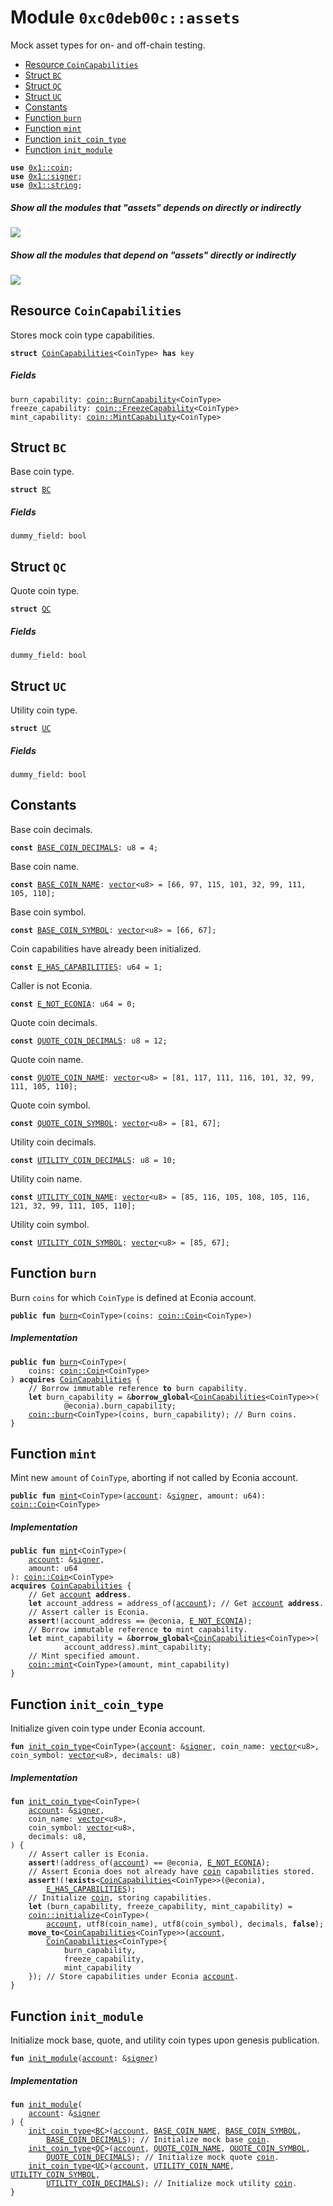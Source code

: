 
<a id="0xc0deb00c_assets"></a>

# Module `0xc0deb00c::assets`

Mock asset types for on- and off-chain testing.


-  [Resource `CoinCapabilities`](#0xc0deb00c_assets_CoinCapabilities)
-  [Struct `BC`](#0xc0deb00c_assets_BC)
-  [Struct `QC`](#0xc0deb00c_assets_QC)
-  [Struct `UC`](#0xc0deb00c_assets_UC)
-  [Constants](#@Constants_0)
-  [Function `burn`](#0xc0deb00c_assets_burn)
-  [Function `mint`](#0xc0deb00c_assets_mint)
-  [Function `init_coin_type`](#0xc0deb00c_assets_init_coin_type)
-  [Function `init_module`](#0xc0deb00c_assets_init_module)


<pre><code><b>use</b> <a href="">0x1::coin</a>;
<b>use</b> <a href="">0x1::signer</a>;
<b>use</b> <a href="">0x1::string</a>;
</code></pre>



##### Show all the modules that "assets" depends on directly or indirectly


![](img/assets_forward_dep.svg)


##### Show all the modules that depend on "assets" directly or indirectly


![](img/assets_backward_dep.svg)


<a id="0xc0deb00c_assets_CoinCapabilities"></a>

## Resource `CoinCapabilities`

Stores mock coin type capabilities.


<pre><code><b>struct</b> <a href="assets.md#0xc0deb00c_assets_CoinCapabilities">CoinCapabilities</a>&lt;CoinType&gt; <b>has</b> key
</code></pre>



##### Fields


<dl>
<dt>
<code>burn_capability: <a href="_BurnCapability">coin::BurnCapability</a>&lt;CoinType&gt;</code>
</dt>
<dd>

</dd>
<dt>
<code>freeze_capability: <a href="_FreezeCapability">coin::FreezeCapability</a>&lt;CoinType&gt;</code>
</dt>
<dd>

</dd>
<dt>
<code>mint_capability: <a href="_MintCapability">coin::MintCapability</a>&lt;CoinType&gt;</code>
</dt>
<dd>

</dd>
</dl>


<a id="0xc0deb00c_assets_BC"></a>

## Struct `BC`

Base coin type.


<pre><code><b>struct</b> <a href="assets.md#0xc0deb00c_assets_BC">BC</a>
</code></pre>



##### Fields


<dl>
<dt>
<code>dummy_field: bool</code>
</dt>
<dd>

</dd>
</dl>


<a id="0xc0deb00c_assets_QC"></a>

## Struct `QC`

Quote coin type.


<pre><code><b>struct</b> <a href="assets.md#0xc0deb00c_assets_QC">QC</a>
</code></pre>



##### Fields


<dl>
<dt>
<code>dummy_field: bool</code>
</dt>
<dd>

</dd>
</dl>


<a id="0xc0deb00c_assets_UC"></a>

## Struct `UC`

Utility coin type.


<pre><code><b>struct</b> <a href="assets.md#0xc0deb00c_assets_UC">UC</a>
</code></pre>



##### Fields


<dl>
<dt>
<code>dummy_field: bool</code>
</dt>
<dd>

</dd>
</dl>


<a id="@Constants_0"></a>

## Constants


<a id="0xc0deb00c_assets_BASE_COIN_DECIMALS"></a>

Base coin decimals.


<pre><code><b>const</b> <a href="assets.md#0xc0deb00c_assets_BASE_COIN_DECIMALS">BASE_COIN_DECIMALS</a>: u8 = 4;
</code></pre>



<a id="0xc0deb00c_assets_BASE_COIN_NAME"></a>

Base coin name.


<pre><code><b>const</b> <a href="assets.md#0xc0deb00c_assets_BASE_COIN_NAME">BASE_COIN_NAME</a>: <a href="">vector</a>&lt;u8&gt; = [66, 97, 115, 101, 32, 99, 111, 105, 110];
</code></pre>



<a id="0xc0deb00c_assets_BASE_COIN_SYMBOL"></a>

Base coin symbol.


<pre><code><b>const</b> <a href="assets.md#0xc0deb00c_assets_BASE_COIN_SYMBOL">BASE_COIN_SYMBOL</a>: <a href="">vector</a>&lt;u8&gt; = [66, 67];
</code></pre>



<a id="0xc0deb00c_assets_E_HAS_CAPABILITIES"></a>

Coin capabilities have already been initialized.


<pre><code><b>const</b> <a href="assets.md#0xc0deb00c_assets_E_HAS_CAPABILITIES">E_HAS_CAPABILITIES</a>: u64 = 1;
</code></pre>



<a id="0xc0deb00c_assets_E_NOT_ECONIA"></a>

Caller is not Econia.


<pre><code><b>const</b> <a href="assets.md#0xc0deb00c_assets_E_NOT_ECONIA">E_NOT_ECONIA</a>: u64 = 0;
</code></pre>



<a id="0xc0deb00c_assets_QUOTE_COIN_DECIMALS"></a>

Quote coin decimals.


<pre><code><b>const</b> <a href="assets.md#0xc0deb00c_assets_QUOTE_COIN_DECIMALS">QUOTE_COIN_DECIMALS</a>: u8 = 12;
</code></pre>



<a id="0xc0deb00c_assets_QUOTE_COIN_NAME"></a>

Quote coin name.


<pre><code><b>const</b> <a href="assets.md#0xc0deb00c_assets_QUOTE_COIN_NAME">QUOTE_COIN_NAME</a>: <a href="">vector</a>&lt;u8&gt; = [81, 117, 111, 116, 101, 32, 99, 111, 105, 110];
</code></pre>



<a id="0xc0deb00c_assets_QUOTE_COIN_SYMBOL"></a>

Quote coin symbol.


<pre><code><b>const</b> <a href="assets.md#0xc0deb00c_assets_QUOTE_COIN_SYMBOL">QUOTE_COIN_SYMBOL</a>: <a href="">vector</a>&lt;u8&gt; = [81, 67];
</code></pre>



<a id="0xc0deb00c_assets_UTILITY_COIN_DECIMALS"></a>

Utility coin decimals.


<pre><code><b>const</b> <a href="assets.md#0xc0deb00c_assets_UTILITY_COIN_DECIMALS">UTILITY_COIN_DECIMALS</a>: u8 = 10;
</code></pre>



<a id="0xc0deb00c_assets_UTILITY_COIN_NAME"></a>

Utility coin name.


<pre><code><b>const</b> <a href="assets.md#0xc0deb00c_assets_UTILITY_COIN_NAME">UTILITY_COIN_NAME</a>: <a href="">vector</a>&lt;u8&gt; = [85, 116, 105, 108, 105, 116, 121, 32, 99, 111, 105, 110];
</code></pre>



<a id="0xc0deb00c_assets_UTILITY_COIN_SYMBOL"></a>

Utility coin symbol.


<pre><code><b>const</b> <a href="assets.md#0xc0deb00c_assets_UTILITY_COIN_SYMBOL">UTILITY_COIN_SYMBOL</a>: <a href="">vector</a>&lt;u8&gt; = [85, 67];
</code></pre>



<a id="0xc0deb00c_assets_burn"></a>

## Function `burn`

Burn <code>coins</code> for which <code>CoinType</code> is defined at Econia account.


<pre><code><b>public</b> <b>fun</b> <a href="assets.md#0xc0deb00c_assets_burn">burn</a>&lt;CoinType&gt;(coins: <a href="_Coin">coin::Coin</a>&lt;CoinType&gt;)
</code></pre>



##### Implementation


<pre><code><b>public</b> <b>fun</b> <a href="assets.md#0xc0deb00c_assets_burn">burn</a>&lt;CoinType&gt;(
    coins: <a href="_Coin">coin::Coin</a>&lt;CoinType&gt;
) <b>acquires</b> <a href="assets.md#0xc0deb00c_assets_CoinCapabilities">CoinCapabilities</a> {
    // Borrow immutable reference <b>to</b> burn capability.
    <b>let</b> burn_capability = &<b>borrow_global</b>&lt;<a href="assets.md#0xc0deb00c_assets_CoinCapabilities">CoinCapabilities</a>&lt;CoinType&gt;&gt;(
            @econia).burn_capability;
    <a href="_burn">coin::burn</a>&lt;CoinType&gt;(coins, burn_capability); // Burn coins.
}
</code></pre>



<a id="0xc0deb00c_assets_mint"></a>

## Function `mint`

Mint new <code>amount</code> of <code>CoinType</code>, aborting if not called by
Econia account.


<pre><code><b>public</b> <b>fun</b> <a href="assets.md#0xc0deb00c_assets_mint">mint</a>&lt;CoinType&gt;(<a href="">account</a>: &<a href="">signer</a>, amount: u64): <a href="_Coin">coin::Coin</a>&lt;CoinType&gt;
</code></pre>



##### Implementation


<pre><code><b>public</b> <b>fun</b> <a href="assets.md#0xc0deb00c_assets_mint">mint</a>&lt;CoinType&gt;(
    <a href="">account</a>: &<a href="">signer</a>,
    amount: u64
): <a href="_Coin">coin::Coin</a>&lt;CoinType&gt;
<b>acquires</b> <a href="assets.md#0xc0deb00c_assets_CoinCapabilities">CoinCapabilities</a> {
    // Get <a href="">account</a> <b>address</b>.
    <b>let</b> account_address = address_of(<a href="">account</a>); // Get <a href="">account</a> <b>address</b>.
    // Assert caller is Econia.
    <b>assert</b>!(account_address == @econia, <a href="assets.md#0xc0deb00c_assets_E_NOT_ECONIA">E_NOT_ECONIA</a>);
    // Borrow immutable reference <b>to</b> mint capability.
    <b>let</b> mint_capability = &<b>borrow_global</b>&lt;<a href="assets.md#0xc0deb00c_assets_CoinCapabilities">CoinCapabilities</a>&lt;CoinType&gt;&gt;(
            account_address).mint_capability;
    // Mint specified amount.
    <a href="_mint">coin::mint</a>&lt;CoinType&gt;(amount, mint_capability)
}
</code></pre>



<a id="0xc0deb00c_assets_init_coin_type"></a>

## Function `init_coin_type`

Initialize given coin type under Econia account.


<pre><code><b>fun</b> <a href="assets.md#0xc0deb00c_assets_init_coin_type">init_coin_type</a>&lt;CoinType&gt;(<a href="">account</a>: &<a href="">signer</a>, coin_name: <a href="">vector</a>&lt;u8&gt;, coin_symbol: <a href="">vector</a>&lt;u8&gt;, decimals: u8)
</code></pre>



##### Implementation


<pre><code><b>fun</b> <a href="assets.md#0xc0deb00c_assets_init_coin_type">init_coin_type</a>&lt;CoinType&gt;(
    <a href="">account</a>: &<a href="">signer</a>,
    coin_name: <a href="">vector</a>&lt;u8&gt;,
    coin_symbol: <a href="">vector</a>&lt;u8&gt;,
    decimals: u8,
) {
    // Assert caller is Econia.
    <b>assert</b>!(address_of(<a href="">account</a>) == @econia, <a href="assets.md#0xc0deb00c_assets_E_NOT_ECONIA">E_NOT_ECONIA</a>);
    // Assert Econia does not already have <a href="">coin</a> capabilities stored.
    <b>assert</b>!(!<b>exists</b>&lt;<a href="assets.md#0xc0deb00c_assets_CoinCapabilities">CoinCapabilities</a>&lt;CoinType&gt;&gt;(@econia),
        <a href="assets.md#0xc0deb00c_assets_E_HAS_CAPABILITIES">E_HAS_CAPABILITIES</a>);
    // Initialize <a href="">coin</a>, storing capabilities.
    <b>let</b> (burn_capability, freeze_capability, mint_capability) =
    <a href="_initialize">coin::initialize</a>&lt;CoinType&gt;(
        <a href="">account</a>, utf8(coin_name), utf8(coin_symbol), decimals, <b>false</b>);
    <b>move_to</b>&lt;<a href="assets.md#0xc0deb00c_assets_CoinCapabilities">CoinCapabilities</a>&lt;CoinType&gt;&gt;(<a href="">account</a>,
        <a href="assets.md#0xc0deb00c_assets_CoinCapabilities">CoinCapabilities</a>&lt;CoinType&gt;{
            burn_capability,
            freeze_capability,
            mint_capability
    }); // Store capabilities under Econia <a href="">account</a>.
}
</code></pre>



<a id="0xc0deb00c_assets_init_module"></a>

## Function `init_module`

Initialize mock base, quote, and utility coin types upon genesis
publication.


<pre><code><b>fun</b> <a href="assets.md#0xc0deb00c_assets_init_module">init_module</a>(<a href="">account</a>: &<a href="">signer</a>)
</code></pre>



##### Implementation


<pre><code><b>fun</b> <a href="assets.md#0xc0deb00c_assets_init_module">init_module</a>(
    <a href="">account</a>: &<a href="">signer</a>
) {
    <a href="assets.md#0xc0deb00c_assets_init_coin_type">init_coin_type</a>&lt;<a href="assets.md#0xc0deb00c_assets_BC">BC</a>&gt;(<a href="">account</a>, <a href="assets.md#0xc0deb00c_assets_BASE_COIN_NAME">BASE_COIN_NAME</a>, <a href="assets.md#0xc0deb00c_assets_BASE_COIN_SYMBOL">BASE_COIN_SYMBOL</a>,
        <a href="assets.md#0xc0deb00c_assets_BASE_COIN_DECIMALS">BASE_COIN_DECIMALS</a>); // Initialize mock base <a href="">coin</a>.
    <a href="assets.md#0xc0deb00c_assets_init_coin_type">init_coin_type</a>&lt;<a href="assets.md#0xc0deb00c_assets_QC">QC</a>&gt;(<a href="">account</a>, <a href="assets.md#0xc0deb00c_assets_QUOTE_COIN_NAME">QUOTE_COIN_NAME</a>, <a href="assets.md#0xc0deb00c_assets_QUOTE_COIN_SYMBOL">QUOTE_COIN_SYMBOL</a>,
        <a href="assets.md#0xc0deb00c_assets_QUOTE_COIN_DECIMALS">QUOTE_COIN_DECIMALS</a>); // Initialize mock quote <a href="">coin</a>.
    <a href="assets.md#0xc0deb00c_assets_init_coin_type">init_coin_type</a>&lt;<a href="assets.md#0xc0deb00c_assets_UC">UC</a>&gt;(<a href="">account</a>, <a href="assets.md#0xc0deb00c_assets_UTILITY_COIN_NAME">UTILITY_COIN_NAME</a>, <a href="assets.md#0xc0deb00c_assets_UTILITY_COIN_SYMBOL">UTILITY_COIN_SYMBOL</a>,
        <a href="assets.md#0xc0deb00c_assets_UTILITY_COIN_DECIMALS">UTILITY_COIN_DECIMALS</a>); // Initialize mock utility <a href="">coin</a>.
}
</code></pre>
